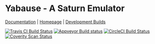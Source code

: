# Yabause - A Saturn Emulator

[Documentation](http://wiki.yabause.org/index.php5?title=Documentations) | [Homepage](https://yabause.org/) | [Development Builds](https://yabause.org/download/)

[![Travis CI Build Status](https://travis-ci.org/Yabause/yabause.svg?branch=master)](https://travis-ci.org/Yabause/yabause)
[![Appveyor Build status](https://ci.appveyor.com/api/projects/status/n35d1obw5deo1dsl/branch/master?svg=true)](https://ci.appveyor.com/project/Guillaumito/yabause)
[![CircleCI Build Status](https://circleci.com/gh/Yabause/yabause/tree/master.svg?style=shield&circle-token=c3153fb8a4e9d5a8801604ce5cac566c5ea16774)](https://circleci.com/gh/Yabause/yabause)
[![Coverity Scan Status](https://scan.coverity.com/projects/6271/badge.svg)](https://scan.coverity.com/projects/6271)
